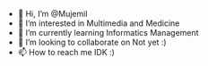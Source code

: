 - 👋 Hi, I’m @Mujemil
- 👀 I’m interested in Multimedia and Medicine
- 🌱 I’m currently learning Informatics Management
- 💞️ I’m looking to collaborate on Not yet :)
- 📫 How to reach me IDK :)

<!---
Mujemil/Mujemil is a ✨ special ✨ repository because its `README.md` (this file) appears on your GitHub profile.
You can click the Preview link to take a look at your changes.
--->
